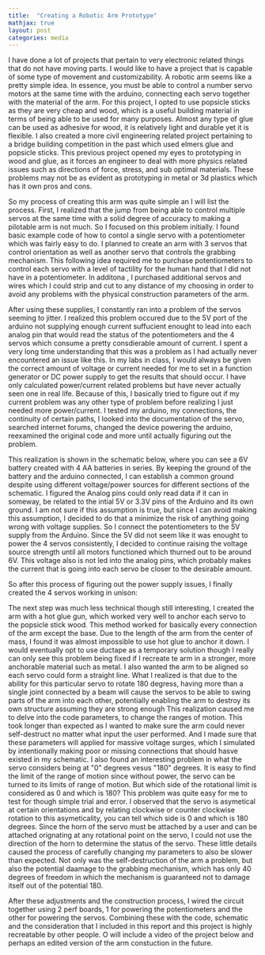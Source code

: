 ```yaml
---
title:  "Creating a Robotic Arm Prototype"
mathjax: true
layout: post
categories: media
---
```



I have done a lot of projects that pertain to very electronic related things that do not have moving parts. I would like to have a project
that is capable of some type of movement and customizability. A robotic arm seems like a pretty simple idea. In essence, you must be able to control
a number servo motors at the same time with the arduino, connecting each servo together with the material of the arm. For this project, I opted to use popsicle sticks as they
are very cheap and wood, which is a useful building material in terms of being able to be used for many purposes. Almost any type of glue can be used as adhesive for wood, it is relatively light and
durable yet it is flexible. I also created a more civil engineering related project pertaining to a bridge building competition in the past which used elmers glue and popsicle sticks. This previous project opened my eyes to prototyping in wood and glue,
as it forces an engineer to deal with more physics related issues such as directions of force, stress, and sub optimal materials. These problems may not be as evident as prototyping in metal or 3d plastics which has it own pros and cons.

So my process of creating this arm was quite simple an I will list the process. First, I realized that the jump from being able to control multiple servos at the same time with
a solid degree of accuracy to making a pilotable arm is not much. So I focused on this problem initially. I found basic example code of how to contol a single servo with a potentiometer which was fairly easy to do. I planned to create an arm with 3 servos that control orientation as well as another servo
that controls the grabbing mechanism. This following idea required me to purchase potentiometers to control each servo with a level of tactility for the human hand that I did not have in a potentiometer. In additona
, I purchased additional servos and wires which I could strip and cut to any distance of my choosing in order to avoid any problems with the physical construction parameters of the arm.

After using these supplies, I constantly ran into a problem of the servos seeming to jitter. I realized this problem occured due to the 5V port of the arduino not supplying enough current suffucient enought to lead into each
analog pin that would read the status of the potentiometers and the 4 servos which consume a pretty consdierable amount of current. I spent a very long time understanding that this was a problem as I had actually never encountered an issue like this.
In my labs in class, I would always be given the correct amount of voltage or current needed for me to set in a function generator or DC power supply to get the results that should occur. I have only calculated power/current related problems but have never actually seen one in real life. Because of this,
I basically tried to figure out if my current problem was any other type of problem before realizing I just needed more power/current. I tested my arduino, my connections, the continuity of certain paths, I looked into the documentation of the servo, searched internet forums, changed the device powering the arduino, reexamined the original code and more until actually figuring out the problem.

This realization is shown in the schematic below, where you can see a 6V battery created with 4 AA batteries in series. By keeping the ground of the battery and the arduino connected, I can establish a common ground despite using different voltage/power sources for different sections of the schematic.
I figured the Analog pins could only read data if it can in someway, be related to the intial 5V or 3.3V pins of the Arduino and its own ground. I am not sure if this assumption is true,
but since I can avoid making this assumption, I decided to do that a minimize the risk of anything going wrong with voltage supplies. So I connect the potentiometers to the 5V supply from the Arduino. Since the 5V did not seem like it was enought to power the 4 servos consistently, I decided to continue raising the voltage source strength until all motors functioned which thurned out to be around 6V.
This voltage also is not led into the analog pins, which probably makes the current that is going into each servo be closer to the desirable amount.

So after this process of figuring out the power supply issues, I finally created the 4 servos working in unison:

The next step was much less technical though still interesting, I created the arm with a hot glue gun, which worked very well to anchor each servo to the popsicle stick wood. This method worked for basically every connection of the arm except the base. Due to the length of the arm from the center of mass, 
I found it was almost impossible to use hot glue to anchor it down. I would eventually opt to use ductape as a temporary solution though I really can only see this problem being fixed if I recreate te arm in a stronger, more anchorable material such as metal. I also wanted the arm to
be aligned so each servo could form a straight line. What I realized is that due to the ability for this particular servo to rotate 180 degress, having more than a single joint connected by a beam will cause the servos to be able to swing parts of the arm into each other, potentially enabling the arm to destroy its own structure assuming they are strong enough
This realization caused me to delve into the code parameters, to change the ranges of motion. This took longer than expected as I wanted to make sure the arm could never self-destruct no matter what input the user performed. And I made sure that these parameters will applied for massive voltage surges, which I simulated by 
intentionally making poor or missing connections that should hasve existed in my schematic. I also found an interesting problem in what the servo considers being at "0" degrees vesus "180" degrees. It is easy to find the limit of the range of motion since without power, the servo can be turned to its limits of range of motion.
But which side of the rotational limit is considered as 0 and which is 180? This problem was quite easy for me to test for though simple trial and error. I observed that the servo is asymetical at certain orientations and by relating clockwise or counter clockwise rotation to this asymeticality, you can tell which side is 0 and which is 180 degrees. Since the horn of the servo must be attached by a user and can be attached orignating at any rotational point on the servo, I could not use the direction of the horn
to determine the status of the servo. These little details caused the process of carefully changing my parameters to also be slower than expected. Not only was the self-destruction of the arm a problem, but also the potential daamage to the grabbing mechanism, which has only 40 degrees
of freedom in which the mechanism is guaranteed not to damage itself out of the potential 180.

After these adjustments and the construction process, I wired the circuit together using 2 perf boards, 1 for powering the potentiometers and the other for powering the servos. Combining these with the code, schematic and the consideration that I included in this report and this project is highly recreatable by other people.
O will include a video of the project below and perhaps an edited version of the arm constuction in the future.
